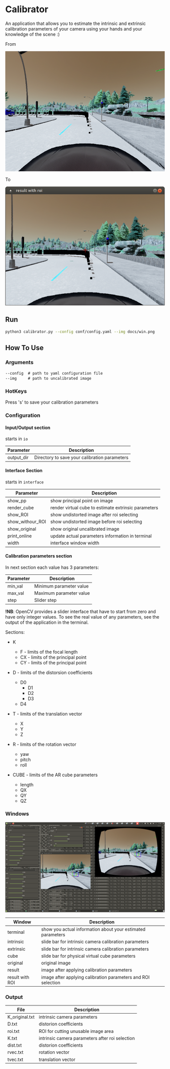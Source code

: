 # Calibrator

An application that allows you to estimate the intrinsic and extrinsic calibration parameters of your camera using your hands and your knowledge of the scene :)

From

![](https://raw.githubusercontent.com/Sid1057/calibrator/main/docs/win.png)

To

![](https://raw.githubusercontent.com/Sid1057/calibrator/main/docs/result.png)

## Run

```sh
python3 calibrator.py --config conf/config.yaml --img docs/win.png
```

## How To Use

### Arguments

```
--config  # path to yaml configuration file
--img     # path to uncalibrated image
```

### HotKeys

Press 's' to save your calibration parameters

### Configuration

#### Input/Output section

starts in `io`

|Parameter|Description|
|-|-|
|output_dir|Directory to save your calibration parameters|

#### Interface Section

starts in `interface`

|Parameter|Description|
|-|-|
|show_pp|show principal point on image|
|render_cube|render virtual cube to estimate extrinsic parameters|
|show_ROI|show undistorted image after roi selecting|
|show_withour_ROI|show undistorted image before roi selecting|
|show_original|show original uncalibrated image|
|print_online|update actual parameters information in terminal|
|width|interface window width|

#### Calibration parameters section

In next section each value has 3 parameters:

|Parameter|Description|
|-|-|
|min_val| Minimum parameter value |
|max_val| Maximum parameter value |
|step| Slider step |

**!NB**: OpenCV provides a slider interface that have to start from zero and have only integer values. To see the real value of any parameters, see the output of the application in the terminal.

Sections:

- K
  - F  - limits of the focal length
  - CX - limits of the principal point
  - CY - limits of the principal point
- D - limits of the distorsion coefficients
  - D0
	- D1
	- D2
	- D3
  - D4
- T - limits of the translation vector
  - X
  - Y
  - Z
- R - limits of the rotation vector
  - yaw
  - pitch
  - roll

- CUBE - limits of the AR cube parameters
  - length
  - QX
  - QY
  - QZ

### Windows

![](https://raw.githubusercontent.com/Sid1057/calibrator/main/docs/screenshot.png)

|Window|Description|
|-|-|
|terminal|show you actual information about your estimated parameters|
|intrinsic|slide bar for intrinsic camera calibration parameters|
|extrinsic|slide bar for intrinsic camera calibration parameters|
|cube|slide bar for physical virtual cube parameters|
|original|original image|
|result|image after applying calibration parameters|
|result with ROI|image after applying calibration parameters and ROI selection|


### Output

|File|Description|
|-|-|
|K_original.txt|intrinsic camera parameters|
|D.txt|distorion coefficients|
|roi.txt|ROI for cutting unusable image area|
|K.txt|intrinsic camera parameters after roi selection|
|dist.txt|distorion coefficients|
|rvec.txt|rotation vector|
|tvec.txt|translation vector|
